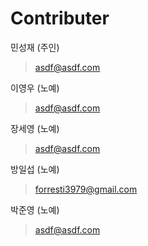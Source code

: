 # Contributer

민성재 (주인) 
> asdf@asdf.com 

이영우 (노예) 
> asdf@asdf.com 

장세영 (노예) 
> asdf@asdf.com 

방일섭 (노예) 
> forresti3979@gmail.com 

박준영 (노예) 
> asdf@asdf.com 

